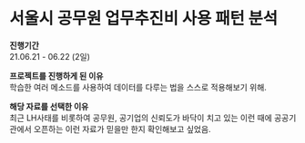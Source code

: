 # 서울시 공무원 업무추진비 사용 패턴 분석

**진행기간**  
21.06.21 - 06.22 (2일)

**프로젝트를 진행하게 된 이유**  
학습한 여러 메소드를 사용하여 데이터를 다루는 법을 스스로 적용해보기 위해.  

**해당 자료를 선택한 이유**  
최근 LH사태를 비롯하여 공무원, 공기업의 신뢰도가 바닥이 치고 있는 이런 때에 공공기관에서 오픈하는 이런 자료가 믿을만 한지 확인해보고 싶었음.
